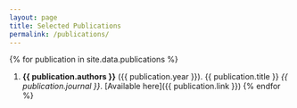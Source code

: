 ```yaml
---
layout: page
title: Selected Publications
permalink: /publications/
---
```


{% for publication in site.data.publications %}
1. **{{ publication.authors }}** ({{ publication.year }}). {{ publication.title }} _{{ publication.journal }}_. [Available here]({{ publication.link }})
{% endfor %}
